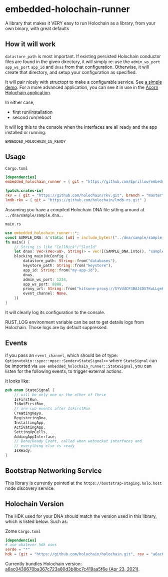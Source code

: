 # embedded-holochain-runner

A library that makes it VERY easy to run Holochain as a library, from your own binary, with great defaults

## How it will work

`datastore_path` is most important. If existing persisted Holochain conductor files
are found in the given directory, it will simply re-use the `admin_ws_port` `app_ws_port` `app_id` and `dnas` from that configuration. Otherwise, it will create that directory, and setup your configuration as specified.

It will pair nicely with structopt to make a configurable service. See [a simple demo](https://github.com/Sprillow/embedded-holochain-demo). For a more advanced application, you can see it in use in the [Acorn Holochain application](https://github.com/h-be/acorn/blob/main/conductor/src/main.rs).

In either case,

- first run/installation
- second run/reboot

it will log this to the console when the interfaces are all ready and the app installed or running:

`EMBEDDED_HOLOCHAIN_IS_READY`

## Usage

`Cargo.toml`

```toml
[dependencies]
embedded_holochain_runner = { git = "https://github.com/Sprillow/embedded-holochain-runner.git" }

[patch.crates-io]
rkv = { git = "https://github.com/holochain/rkv.git", branch = "master" }
lmdb-rkv = { git = "https://github.com/holochain/lmdb-rs.git" }
```

Assuming you have a compiled Holochain DNA file sitting around at `../dna/sample/sample.dna`...

`main.rs`

```rust
use embedded_holochain_runner::*;
const SAMPLE_DNA: &'static [u8] = include_bytes!("../dna/sample/sample.dna");
fn main() {
    // String is like "CellNick"/"SlotId"
    let dnas: Vec<(Vec<u8>, String)> = vec![(SAMPLE_DNA.into(), "sample".into())];
    blocking_main(HcConfig {
        datastore_path: String::from("databases"),
        keystore_path: String::from("keystore"),
        app_id: String::from("my-app-id"),
        dnas,
        admin_ws_port: 1234,
        app_ws_port: 8888,
        proxy_url: String::from("kitsune-proxy://SYVd4CF3BdJ4DS7KwLLgeU3_DbHoZ34Y-qroZ79DOs8/kitsune-quic/h/165.22.32.11/p/5779/--"),
        event_channel: None,
    })
}
```

It will clearly log its configuration to the console.

RUST_LOG environment variable can be set to get details logs from Holochain. Those logs are by default suppressed.

## Events

if you pass an `event_channel`, which should be of type: `Option<tokio::sync::mpsc::Sender<StateSignal>>` where `StateSignal` can be imported via `use embedded_holochain_runner::StateSignal`, you can listen for the following events, to trigger external actions.

It looks like:

```rust
pub enum StateSignal {
    // will be only one or the other of these
    IsFirstRun,
    IsNotFirstRun,
    // are sub events after IsFirstRun
    CreatingKeys,
    RegisteringDna,
    InstallingApp,
    ActivatingApp,
    SettingUpCells,
    AddingAppInterface,
    // Done/Ready Event, called when websocket interfaces and
    // everything else is ready
    IsReady,
}
```

## Bootstrap Networking Service

This library is currently pointed at the `https://bootstrap-staging.holo.host` node discovery service.

## Holochain Version

The HDK used for your DNA should match the version used in this library, which is listed below.
Such as:

Zome `Cargo.toml`

```toml
[dependencies]
# use whatever hdk uses
serde = "*"
hdk = {git = "https://github.com/holochain/holochain.git", rev = "a6ac0439670ba367c723a80d3b8bc7c419aa5f6e", package = "hdk"}
```

Currently bundles Holochain version: [a6ac0439670ba367c723a80d3b8bc7c419aa5f6e (Apr 23, 2021)](https://github.com/holochain/holochain/commit/a6ac0439670ba367c723a80d3b8bc7c419aa5f6e).
